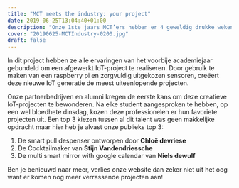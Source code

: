 ```yaml
---
title: "MCT meets the industry: your project"
date: 2019-06-25T13:04:40+01:00
description: "Onze 1ste jaars MCT’ers hebben er 4 geweldig drukke weken op zitten. Een jaar lang hebben ze het beste van zichzelf gegeven tijdens de les en onlangs kregen ze eindelijk de opdracht hun eerste project uit te werken. "
cover: "20190625-MCTIndustry-0200.jpg"
draft: false
---
```


In dit project hebben ze alle ervaringen van het voorbije academiejaar gebundeld om een afgewerkt IoT-project te realiseren. Door gebruik te maken van een raspberry pi en zorgvuldig uitgekozen sensoren, creëert deze nieuwe IoT generatie de meest uiteenlopende projecten.

Onze partnerbedrijven en alumni kregen de eerste kans om deze creatieve IoT-projecten te bewonderen. Na elke student aangesproken te hebben, op een wel bloedhete dinsdag, kozen deze professionelen er hun favoriete projecten uit. Een top 3 kiezen tussen al dit talent was geen makkelijke opdracht maar hier heb je alvast onze publieks top 3:

1. De smart pull despenser ontworpen door **Chloë devriese**
2. De Cocktailmaker van **Stijn Vandendriessche**
3. De multi smart mirror with google calendar van **Niels dewulf**

Ben je benieuwd naar meer, verlies onze website dan zeker niet uit het oog want er komen nog meer verrassende projecten aan!